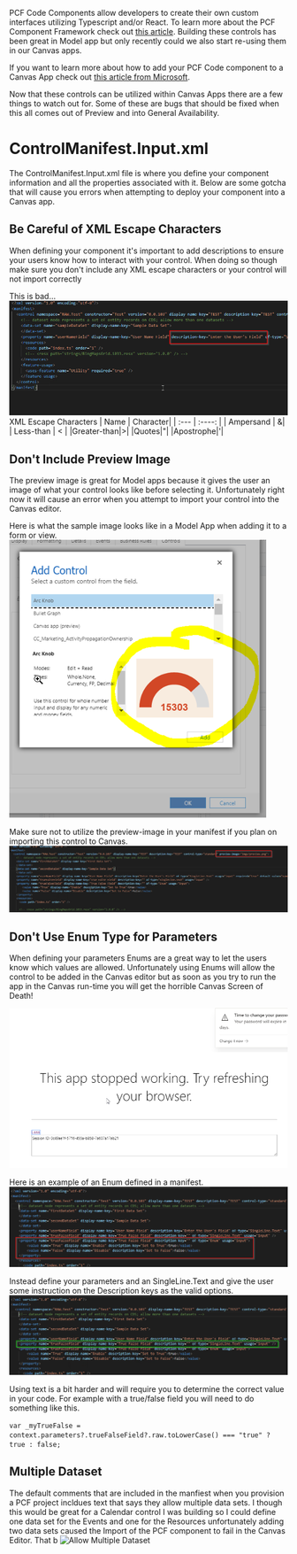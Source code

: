 PCF Code Components allow developers to create their own custom interfaces utilizing Typescript and/or React.  To learn more about the PCF Component Framework check out [this article](https://docs.microsoft.com/en-us/powerapps/developer/component-framework/custom-controls-overview).  Building these controls has been great in Model app but only recently could we also start re-using them in our Canvas apps. 

If you want to learn more about how to add your PCF Code component to a Canvas App check out [this article from Microsoft](https://docs.microsoft.com/en-us/powerapps/developer/component-framework/component-framework-for-canvas-apps).

Now that these controls can be utilized within Canvas Apps there are a few things to watch out for. Some of these are bugs that should be fixed when this all comes out of Preview and into General Availability. 

# ControlManifest.Input.xml
The ControlManifest.Input.xml file is where you define your component information and all the properties associated with it.  Below are some gotcha that will cause you errors when attempting to deploy your component into a Canvas app.

## Be Careful of XML Escape Characters
When defining your component it's important to add descriptions to ensure your users know how to interact with your control.  When doing so though make sure you don't include any XML escape characters or your control will not import correctly 

This is bad...
![No Escape Characters](https://github.com/rwilson504/Blogger/blob/master/PCF-Code-Control-Canvas-Gotchas/manifest-escap-character.png?raw=true)
XML Escape Characters
| Name      | Character|
| :---        |    :----:   |
| Ampersand      | &|
| Less-than   | <        |
|Greater-than|>|
|Quotes|"|
|Apostrophe|'|
## Don't Include Preview Image
The preview image is great for Model apps because it gives the user an image of what your control looks like before selecting it.  Unfortunately right now it will cause an error when you attempt to import your control into the Canvas editor.

Here is what the sample image looks like in a Model App when adding it to a form or view.
![Preview Image Sample](https://github.com/rwilson504/Blogger/blob/master/PCF-Code-Control-Canvas-Gotchas/preview-image.png?raw=true)

Make sure not to utilize the preview-image in your manifest if you plan on importing this control to Canvas.
![Preview Image in Manifest](https://github.com/rwilson504/Blogger/blob/master/PCF-Code-Control-Canvas-Gotchas/namifest-preview-image.png?raw=true)

## Don't Use Enum Type for Parameters
When defining your parameters Enums are a great way to let the users know which values are allowed.  Unfortunately using Enums will allow the control to be added in the Canvas editor but as soon as you try to run the app in the Canvas run-time you will get the horrible Canvas Screen of Death!

![Canvas Screen of Death](https://github.com/rwilson504/Blogger/blob/master/PCF-Code-Control-Canvas-Gotchas/canvas-screen-of-death.png?raw=true)

Here is an example of an Enum defined in a manifest.
![Manifest With Enum](https://github.com/rwilson504/Blogger/blob/master/PCF-Code-Control-Canvas-Gotchas/manifest-enum-dont.png?raw=true)

Instead define your parameters and an SingleLine.Text and give the user some instruction on the Description keys as the valid options.
![Use SingleLine.Text Instead](https://github.com/rwilson504/Blogger/blob/master/PCF-Code-Control-Canvas-Gotchas/manifest-enum-do.png?raw=true)

Using text is a bit harder and will require you to determine the correct value in your code. For example with a true/false field you will need to do something like this.

``var _myTrueFalse = context.parameters?.trueFalseField?.raw.toLowerCase() === "true" ? true : false;``

## Multiple Dataset
The default comments that are included in the manfiest when you provision a PCF project incldues text that says they allow multiple data sets.  I though this would be great for a Calendar control I was building so I could define one data set for the Events and one for the Resources unfortunately adding two data sets caused the Import of the PCF component to fail in the Canvas Editor.  That b
![Allow Multiple Dataset](![manifest-multiple-dataset.png](https://github.com/rwilson504/Blogger/blob/master/PCF-Code-Control-Canvas-Gotchas/manifest-multiple-dataset.png?raw=true))
<!--stackedit_data:
eyJwcm9wZXJ0aWVzIjoidGl0bGU6IEdvdGNoYXMgZm9yIFBDRi
BDb2RlIENvbXBvbmVudHMgaW4gQ2FudmFzIEFwcHNcbmF1dGhv
cjogUmljaGFyZCBXaWxzb25cbnRhZ3M6IHBjZjtjYW52YXM7ZH
luYW1pY3M7ZDM2NTtwb3dlcmFwcHNcbiIsImhpc3RvcnkiOlst
NTk5ODQ4NTIsLTE0Mzc2NzIyOCwtNjI4ODM1MDc3LDE1NTI2ND
c1MDAsLTMwODIwNjY3MCwtNzA3NzY1ODA0XX0=
-->